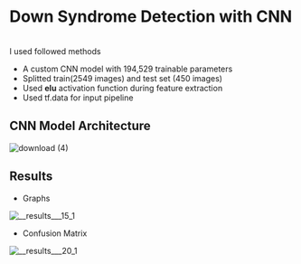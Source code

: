 # Down Syndrome Detection with CNN

<br>
I used followed methods<br>

* A custom CNN model with 194,529 trainable parameters
* Splitted train(2549 images) and test set (450 images) <br>
* Used <b>elu</b> activation function during feature extraction
* Used tf.data for input pipeline

## CNN Model Architecture

![download (4)](https://github.com/john-fante/down-syndrome-detection/assets/50263592/ec20f806-6dbc-4a02-96f9-afbca5855630)


## Results
* Graphs
  
![__results___15_1](https://github.com/john-fante/down-syndrome-detection/assets/50263592/31faee4b-1e83-49e5-9ac4-e9827faf4c16)

* Confusion Matrix

![__results___20_1](https://github.com/john-fante/down-syndrome-detection/assets/50263592/778fb198-e0d8-4dfc-88b5-62a6cdf2eb92)
